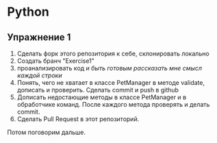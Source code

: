 # Python
## Упражнение 1
1. Сделать форк этого репозитория к себе, склонировать локально
2. Создать бранч "Exercise1"
3. проанализировать код *и быть готовым рассказать мне смысл каждой строки*
4. Понять, чего не хватает в классе PetManager в методе validate, дописать и проверить. Сделать commit и push в github
5. Дописать недостающие методы в классе PetManager и в обработчике команд. После каждого метода проверять и делать commit.
6. Сделать Pull Request в этот репозиторий.

Потом поговорим дальше.